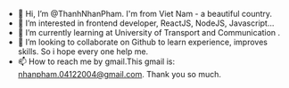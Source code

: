 - 👋 Hi, I’m @ThanhNhanPham. I'm from Viet Nam - a beautiful country.
- 👀 I’m interested in frontend developer, ReactJS, NodeJS, Javascript...
- 🌱 I’m currently learning at University of Transport and Communication .
- 💞️ I’m looking to collaborate on Github to learn experience, improves skills. So i hope every one help me.
- 📫 How to reach me by gmail.This gmail is: nhanpham.04122004@gmail.com.  Thank you so much.

<!---
ThanhNhanPham/ThanhNhanPham is a ✨ special ✨ repository because its `README.md` (this file) appears on your GitHub profile.
You can click the Preview link to take a look at your changes.
--->
